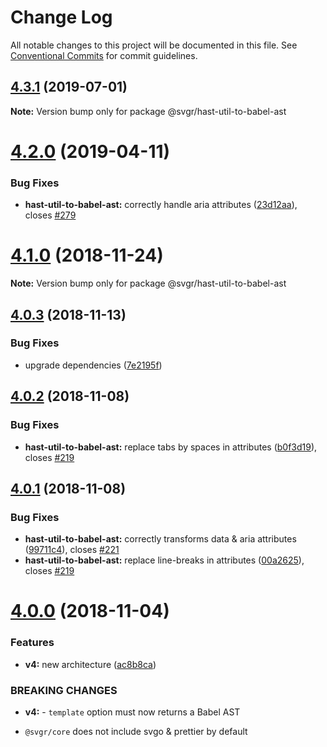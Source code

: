# Change Log

All notable changes to this project will be documented in this file.
See [Conventional Commits](https://conventionalcommits.org) for commit guidelines.

## [4.3.1](https://github.com/smooth-code/svgr/tree/master/packages/hast-util-to-babel-ast/compare/v4.3.0...v4.3.1) (2019-07-01)

**Note:** Version bump only for package @svgr/hast-util-to-babel-ast





# [4.2.0](https://github.com/smooth-code/svgr/tree/master/packages/hast-util-to-babel-ast/compare/v4.1.0...v4.2.0) (2019-04-11)


### Bug Fixes

* **hast-util-to-babel-ast:** correctly handle aria attributes ([23d12aa](https://github.com/smooth-code/svgr/tree/master/packages/hast-util-to-babel-ast/commit/23d12aa)), closes [#279](https://github.com/smooth-code/svgr/tree/master/packages/hast-util-to-babel-ast/issues/279)





# [4.1.0](https://github.com/smooth-code/svgr/compare/v4.0.4...v4.1.0) (2018-11-24)

**Note:** Version bump only for package @svgr/hast-util-to-babel-ast





## [4.0.3](https://github.com/smooth-code/svgr/compare/v4.0.2...v4.0.3) (2018-11-13)


### Bug Fixes

* upgrade dependencies ([7e2195f](https://github.com/smooth-code/svgr/commit/7e2195f))





## [4.0.2](https://github.com/smooth-code/svgr/compare/v4.0.1...v4.0.2) (2018-11-08)


### Bug Fixes

* **hast-util-to-babel-ast:** replace tabs by spaces in attributes ([b0f3d19](https://github.com/smooth-code/svgr/commit/b0f3d19)), closes [#219](https://github.com/smooth-code/svgr/issues/219)





## [4.0.1](https://github.com/smooth-code/svgr/compare/v4.0.0...v4.0.1) (2018-11-08)


### Bug Fixes

* **hast-util-to-babel-ast:** correctly transforms data & aria attributes ([99711c4](https://github.com/smooth-code/svgr/commit/99711c4)), closes [#221](https://github.com/smooth-code/svgr/issues/221)
* **hast-util-to-babel-ast:** replace line-breaks in attributes ([00a2625](https://github.com/smooth-code/svgr/commit/00a2625)), closes [#219](https://github.com/smooth-code/svgr/issues/219)





# [4.0.0](https://github.com/smooth-code/svgr/compare/v3.1.0...v4.0.0) (2018-11-04)


### Features

* **v4:** new architecture ([ac8b8ca](https://github.com/smooth-code/svgr/commit/ac8b8ca))


### BREAKING CHANGES

* **v4:** - `template` option must now returns a Babel AST
- `@svgr/core` does not include svgo & prettier by default

